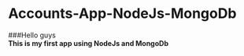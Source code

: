 # Accounts-App-NodeJs-MongoDb

###Hello guys <br>
<strong>This is my first app using NodeJs and MongoDb</strong>
